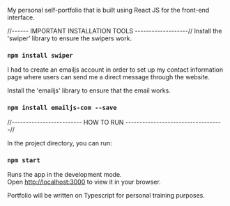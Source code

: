 My personal self-portfolio that is built using React JS for the front-end interface. 

//------ IMPORTANT INSTALLATION TOOLS -------------------//
Install the 'swiper' library to ensure the swipers work. 
### `npm install swiper`

I had to create an emailjs account in order to set up my contact information page where users can send me a direct message through the website.

Install the 'emailjs' library to ensure that the email works.
### `npm install emailjs-com --save`

//------------------------- HOW TO RUN -----------------------------------//

In the project directory, you can run:

### `npm start`

Runs the app in the development mode.\
Open [http://localhost:3000](http://localhost:3000) to view it in your browser.


Portfolio will be written on Typescript for personal training purposes. 


